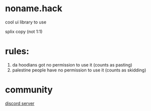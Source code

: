 # noname.hack

cool ui library to use

splix copy (not 1:1)

# rules:
  1. da hoodians got no permission to use it (counts as pasting)
  2. palestine people have no permission to use it (counts as skidding)

# community

[discord server](https://discord.gg/UrQuMQbPmY)
